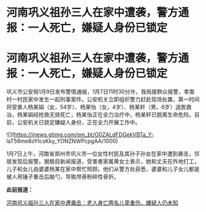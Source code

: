 # 河南巩义祖孙三人在家中遭袭，警方通报：一人死亡，嫌疑人身份已锁定

# 河南巩义祖孙三人在家中遭袭，警方通报：一人死亡，嫌疑人身份已锁定

巩义市公安局1月9日发布警情通报，1月7日11时30分许，我局接群众报警，孝南村一村民家中发生一起刑事案件。公安机关立即组织警力赶赴现场处置，第一时间将受害人杨某娟（女，54岁）、杨某怡（女，4岁）、杨某轩（男，6岁）送医救治，杨某娟经抢救无效死亡，杨某怡正在全力治疗中，杨某轩已脱离生命危险。目前，公安机关已锁定嫌疑人身份，正在全力开展工作中。

![](https://inews.gtimg.com/om_bt/O0ZALdFDGekVBTa_Y-
laT56me8oYIcsKky_YONZNWPcpgAA/1000)

1月7日上午，河南省郑州市巩义市一位女性村民及其孙子孙女在家中遭到袭击，邻居发现后报警。据极目新闻报道，受害者家属黄女士表示，她和丈夫在外地打工，儿子和女儿由婆婆杨某在家中帮忙照顾。他们从警方处获悉，婆婆和儿子女儿都是被人用锤子重击后脑勺，导致颅骨粉碎性骨折。

**此前报道：**

[河南巩义祖孙三人在家中遭袭击：老人身亡两名儿童重伤，嫌疑人仍未知
](https://news.qq.com/rain/a/20240109A06FT400)

